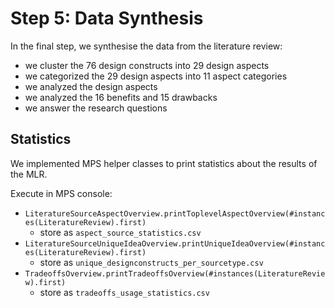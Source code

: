 # Step 5: Data Synthesis

In the final step, we synthesise the data from the literature review:

* we cluster the 76 design constructs into 29 design aspects
* we categorized the 29 design aspects into 11 aspect categories
* we analyzed the design aspects
* we analyzed the 16 benefits and 15 drawbacks
* we answer the research questions

## Statistics

We implemented MPS helper classes to print statistics about the results of the MLR.

Execute in MPS console:

* `LiteratureSourceAspectOverview.printToplevelAspectOverview(#instances(LiteratureReview).first)`
  * store as `aspect_source_statistics.csv`
* `LiteratureSourceUniqueIdeaOverview.printUniqueIdeaOverview(#instances(LiteratureReview).first)`
  * store as `unique_designconstructs_per_sourcetype.csv`
* `TradeoffsOverview.printTradeoffsOverview(#instances(LiteratureReview).first)`
  * store as `tradeoffs_usage_statistics.csv`
